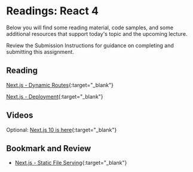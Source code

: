 # Readings: React 4

Below you will find some reading material, code samples, and some additional resources that support today's topic and the upcoming lecture.

Review the Submission Instructions for guidance on completing and submitting this assignment.

## Reading

[Next.js - Dynamic Routes](https://nextjs.org/learn/basics/dynamic-routes){:target="_blank"}

<!-- Mix it up! Create the questions with pointed answers, fill in the blank, or opinion/open ended -->

[Next.js - Deployment](https://nextjs.org/learn/basics/deploying-nextjs-app){:target="_blank"}

<!-- Mix it up! Create the questions with pointed answers, fill in the blank, or opinion/open ended -->

## Videos

Optional: [Next.js 10 is here](https://www.youtube.com/watch?v=JWCS5IdECVI){:target="_blank"}

<!-- Mix it up! Create the questions with pointed answers, fill in the blank, or opinion/open ended -->

## Bookmark and Review

- [Next.js - Static File Serving](https://nextjs.org/docs/basic-features/static-file-serving){:target="_blank"}
